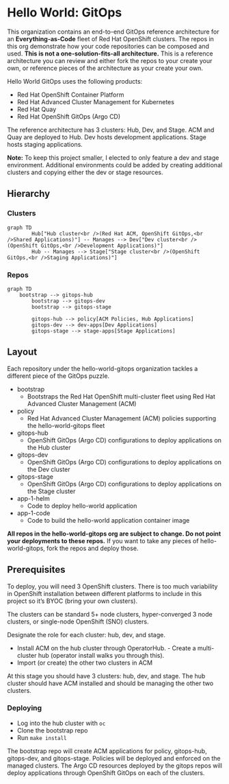 # Hello World: GitOps

This organization contains an end-to-end GitOps reference architecture for an **Everything-as-Code** fleet of Red Hat OpenShift clusters. The repos in this org demonstrate how your code repositories can be composed and used. **This is not a one-solution-fits-all architecture.** This is a reference architecture you can review and either fork the repos to your create your own, or reference pieces of the architecture as your create your own.

Hello World GitOps uses the following products:

* Red Hat OpenShift Container Platform
* Red Hat Advanced Cluster Management for Kubernetes
* Red Hat Quay
* Red Hat OpenShift GitOps (Argo CD)

The reference architecture has 3 clusters: Hub, Dev, and Stage. ACM and Quay are deployed to Hub. Dev hosts development applications. Stage hosts staging applications.

**Note:** To keep this project smaller, I elected to only feature a dev and stage environment. Additional environments could be added by creating additional clusters and copying either the dev or stage resources.

## Hierarchy

### Clusters

```mermaid
graph TD
        Hub["Hub cluster<br />(Red Hat ACM, OpenShift GitOps,<br />Shared Applications)"] -- Manages --> Dev["Dev cluster<br />(OpenShift GitOps,<br />Development Applications)"]
        Hub -- Manages --> Stage["Stage cluster<br />(OpenShift GitOps,<br />Staging Applications)"]
```

### Repos

```mermaid
graph TD
	bootstrap --> gitops-hub
        bootstrap --> gitops-dev
        bootstrap --> gitops-stage

        gitops-hub --> policy[ACM Policies, Hub Applications]
        gitops-dev --> dev-apps[Dev Applications]
        gitops-stage --> stage-apps[Stage Applications]
```

## Layout

Each repository under the hello-world-gitops organization tackles a different piece of the GitOps puzzle.

- bootstrap
    - Bootstraps the Red Hat OpenShift multi-cluster fleet using Red Hat Advanced Cluster Management (ACM)
- policy
    - Red Hat Advanced Cluster Management (ACM) policies supporting the hello-world-gitops fleet
- gitops-hub
    - OpenShift GitOps (Argo CD) configurations to deploy applications on the Hub cluster
- gitops-dev
    - OpenShift GitOps (Argo CD) configurations to deploy applications on the Dev cluster
- gitops-stage
    - OpenShift GitOps (Argo CD) configurations to deploy applications on the Stage cluster
- app-1-helm
    - Code to deploy hello-world application
- app-1-code
    - Code to build the hello-world application container image

**All repos in the hello-world-gitops org are subject to change. Do not point your deployments to these repos.** If you want to take any pieces of hello-world-gitops, fork the repos and deploy those.

## Prerequisites

To deploy, you will need 3 OpenShift clusters. There is too much variability in OpenShift installation between different platforms to include in this project so it’s BYOC (bring your own clusters).

The clusters can be standard 5+ node clusters, hyper-converged 3 node clusters, or single-node OpenShift (SNO) clusters.

Designate the role for each cluster: hub, dev, and stage.

- Install ACM on the hub cluster through OperatorHub. - Create a multi-cluster hub (operator install walks you through this).
- Import (or create) the other two clusters in ACM

At this stage you should have 3 clusters: hub, dev, and stage. The hub cluster should have ACM installed and should be managing the other two clusters. 

### Deploying

- Log into the hub cluster with `oc`
- Clone the bootstrap repo
- Run `make install`

The bootstrap repo will create ACM applications for policy, gitops-hub, gitops-dev, and gitops-stage. Policies will be deployed and enforced on the managed clusters. The Argo CD resources deployed by the gitops repos will deploy applications through OpenShift GitOps on each of the clusters.
